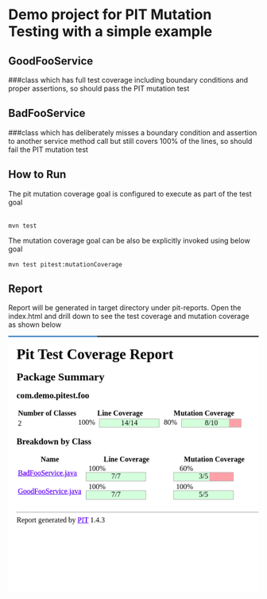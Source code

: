 # Demo project for PIT Mutation Testing with a simple example

## GoodFooService

###class which has full test coverage including boundary conditions and proper assertions, so should pass the PIT mutation test

## BadFooService 

###class which has deliberately misses a boundary condition and assertion to another service method call but still covers 100% of the lines, so should fail the PIT mutation test

## How to Run

The pit mutation coverage goal is configured to execute as part of the test goal
```

mvn test

```

The mutation coverage goal can be also be explicitly invoked using below goal

```
mvn test pitest:mutationCoverage

```
## Report

Report will be generated in target directory under pit-reports. Open the index.html and drill down to see the test coverage and mutation coverage as shown below

![PIT Report Screenshot](/pit_report_screenshot.png?raw=true "PIT Report Screenshot")